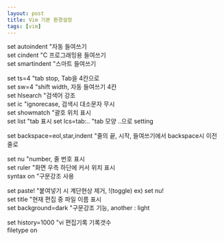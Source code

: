 ```yaml
---
layout: post
title: Vim 기본 환경설정
tags: [vim]
---
```


set autoindent      "자동 들여쓰기  
set cindent         "C 프로그래밍용 들여쓰기  
set smartindent     "스마트 들여쓰기  

set ts=4            "tab stop, Tab을 4칸으로  
set sw=4            "shift width, 자동 들여쓰기 4칸  
set hlsearch        "검색어 강조  
set ic              "ignorecase, 검색시 대소문자 무시  
set showmatch       "괄호 위치 표시  
set list            "tab 표시
set lcs=tab:..      "tab 모양 ..으로 setting

set backspace=eol,star,indent "줄의 끝, 시작, 들여쓰기에서 backspace시 이전 줄로  

set nu              "number, 줄 번호 표시  
set ruler           "화면 우측 하단에 커서 위치 표시  
syntax on           "구문강조 사용  

set paste!          "붙여넣기 시 계단현상 제거, !(toggle) ex) set nu!  
set title           "현재 편집 중 파일 이름 표시  
set background=dark "구문강조 기능, another : light  

set history=1000    "vi 편집기록 기록갯수  
filetype on  
